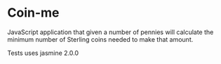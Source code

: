 Coin-me
=======

JavaScript application that given a number of pennies will calculate the minimum number of Sterling coins needed to make that amount.

Tests uses jasmine 2.0.0
